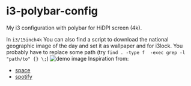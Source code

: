 # i3-polybar-config
My i3 configuration with polybar for HiDPI screen (4k).

In `i3/15inch4k` You can also find a script to download the national geographic image of the day and set it as wallpaper and for i3lock.
You probably have to replace some path (try `find . -type f  -exec grep -l "path/to" {} \;`)
![demo image](https://github.com/nicomazz/i3-polybar-config/blob/master/demo.png?raw=true "demo image")
Inspiration from:
 - [space](https://github.com/jaagr/dots/tree/master/.local/etc/themer/themes/space "Polybar space theme")
 - [spotify](https://github.com/Jvanrhijn/polybar-spotify "Spotify polybar module")
